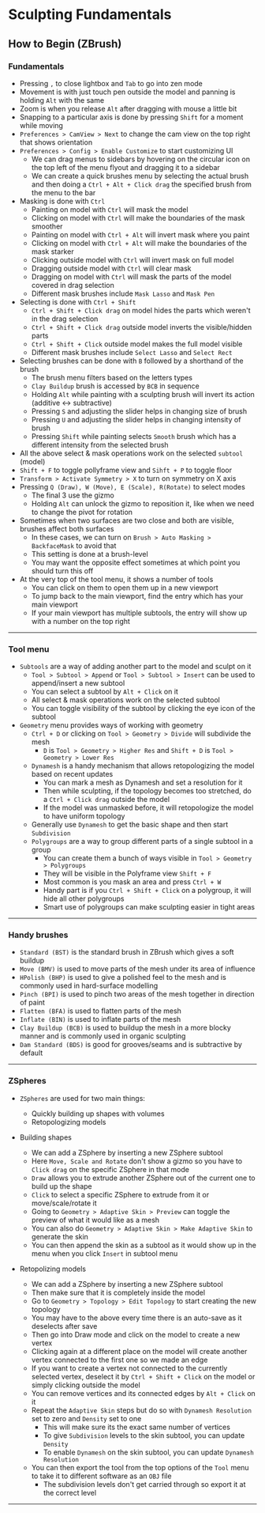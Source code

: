 # Sculpting Fundamentals

## How to Begin (ZBrush)

### Fundamentals

- Pressing `,` to close lightbox and `Tab` to go into zen mode
- Movement is with just touch pen outside the model and panning is holding `Alt` with the same
- Zoom is when you release `Alt` after dragging with mouse a little bit
- Snapping to a particular axis is done by pressing `Shift` for a moment while moving
- `Preferences > CamView > Next` to change the cam view on the top right that shows orientation
- `Preferences > Config > Enable Customize` to start customizing UI
  - We can drag menus to sidebars by hovering on the circular icon on the top left of the menu flyout and dragging it to a sidebar
  - We can create a quick brushes menu by selecting the actual brush and then doing a `Ctrl + Alt + Click drag` the specified brush from the menu to the bar
- Masking is done with `Ctrl`
  - Painting on model with `Ctrl` will mask the model
  - Clicking on model with `Ctrl` will make the boundaries of the mask smoother
  - Painting on model with `Ctrl + Alt` will invert mask where you paint
  - Clicking on model with `Ctrl + Alt` will make the boundaries of the mask starker
  - Clicking outside model with `Ctrl` will invert mask on full model
  - Dragging outside model with `Ctrl` will clear mask
  - Dragging on model with `Ctrl` will mask the parts of the model covered in drag selection
  - Different mask brushes include `Mask Lasso` and `Mask Pen`
- Selecting is done with `Ctrl + Shift`
  - `Ctrl + Shift + Click drag` on model hides the parts which weren't in the drag selection
  - `Ctrl + Shift + Click drag` outside model inverts the visible/hidden parts
  - `Ctrl + Shift + Click` outside model makes the full model visible
  - Different mask brushes include `Select Lasso` and `Select Rect`
- Selecting brushes can be done with `B` followed by a shorthand of the brush
  - The brush menu filters based on the letters types
  - `Clay Buildup` brush is accessed by `BCB` in sequence
  - Holding `Alt` while painting with a sculpting brush will invert its action (additive <-> subtractive)
  - Pressing `S` and adjusting the slider helps in changing size of brush
  - Pressing `U` and adjusting the slider helps in changing intensity of brush
  - Pressing `Shift` while painting selects `Smooth` brush which has a different intensity from the selected brush
- All the above select & mask operations work on the selected `subtool` (model)
- `Shift + F` to toggle pollyframe view and `Sihft + P` to toggle floor
- `Transform > Activate Symmetry > X` to turn on symmetry on X axis
- Pressing `Q (Draw), W (Move), E (Scale), R(Rotate)` to select modes
  - The final 3 use the gizmo
  - Holding `Alt` can unlock the gizmo to reposition it, like when we need to change the pivot for rotation
- Sometimes when two surfaces are two close and both are visible, brushes affect both surfaces
  - In these cases, we can turn on `Brush > Auto Masking > BackfaceMask` to avoid that
  - This setting is done at a brush-level
  - You may want the opposite effect sometimes at which point you should turn this off
- At the very top of the tool menu, it shows a number of tools
  - You can click on them to open them up in a new viewport
  - To jump back to the main viewport, find the entry which has your main viewport
  - If your main viewport has multiple subtools, the entry will show up with a number on the top right

---

### Tool menu

- `Subtools` are a way of adding another part to the model and sculpt on it
  - `Tool > Subtool > Append` or `Tool > Subtool > Insert` can be used to append/insert a new subtool
  - You can select a subtool by `Alt + Click` on it
  - All select & mask operations work on the selected subtool
  - You can toggle visibility of the subtool by clicking the eye icon of the subtool
- `Geometry` menu provides ways of working with geometry
  - `Ctrl + D` or clicking on `Tool > Geometry > Divide` will subdivide the mesh
    - `D` is `Tool > Geometry > Higher Res` and `Shift + D` is `Tool > Geometry > Lower Res`
  - `Dynamesh` is a handy mechanism that allows retopologizing the model based on recent updates
    - You can mark a mesh as Dynamesh and set a resolution for it
    - Then while sculpting, if the topology becomes too stretched, do a `Ctrl + Click drag` outside the model
    - If the model was unmasked before, it will retopologize the model to have uniform topology
  - Generally use `Dynamesh` to get the basic shape and then start `Subdivision`
  - `Polygroups` are a way to group different parts of a single subtool in a group
    - You can create them a bunch of ways visible in `Tool > Geometry > Polygroups`
    - They will be visible in the Polyframe view `Shift + F`
    - Most common is you mask an area and press `Ctrl + W`
    - Handy part is if you `Ctrl + Shift + Click` on a polygroup, it will hide all other polygroups
    - Smart use of polygroups can make sculpting easier in tight areas

---

### Handy brushes

- `Standard (BST)` is the standard brush in ZBrush which gives a soft buildup
- `Move (BMV)` is used to move parts of the mesh under its area of influence
- `HPolish (BHP)` is used to give a polished feel to the mesh and is commonly used in hard-surface modelling
- `Pinch (BPI)` is used to pinch two areas of the mesh together in direction of paint
- `Flatten (BFA)` is used to flatten parts of the mesh
- `Inflate (BIN)` is used to inflate parts of the mesh
- `Clay Buildup (BCB)` is used to buildup the mesh in a more blocky manner and is commonly used in organic sculpting
- `Dam Standard (BDS)` is good for grooves/seams and is subtractive by default

---

### ZSpheres

- `ZSpheres` are used for two main things:
  - Quickly building up shapes with volumes
  - Retopologizing models

- Building shapes
  - We can add a ZSphere by inserting a new ZSphere subtool
  - Here `Move, Scale and Rotate` don't show a gizmo so you have to `Click drag` on the specific ZSphere in that mode
  - `Draw` allows you to extrude another ZSphere out of the current one to build up the shape
  - `Click` to select a specific ZSphere to extrude from it or move/scale/rotate it
  - Going to `Geometry > Adaptive Skin > Preview` can toggle the preview of what it would like as a mesh
  - You can also do `Geometry > Adaptive Skin > Make Adaptive Skin` to generate the skin
  - You can then append the skin as a subtool as it would show up in the menu when you click `Insert` in subtool menu

- Retopolizing models
  - We can add a ZSphere by inserting a new ZSphere subtool
  - Then make sure that it is completely inside the model
  - Go to `Geometry > Topology > Edit Topology` to start creating the new topology
  - You may have to the above every time there is an auto-save as it deselects after save
  - Then go into Draw mode and click on the model to create a new vertex
  - Clicking again at a different place on the model will create another vertex connected to the first one so we made an edge
  - If you want to create a vertex not connected to the currently selected vertex, deselect it by `Ctrl + Shift + Click` on the model or simply clicking outside the model
  - You can remove vertices and its connected edges by `Alt + Click` on it
  - Repeat the `Adaptive Skin` steps but do so with `Dynamesh Resolution` set to zero and `Density` set to one
    - This will make sure its the exact same number of vertices
    - To give `Subdivision` levels to the skin subtool, you can update `Density`
    - To enable `Dynamesh` on the skin subtool, you can update `Dynamesh Resolution`
  - You can then export the tool from the top options of the `Tool` menu to take it to different software as an `OBJ` file
    - The subdivision levels don't get carried through so export it at the correct level

---
